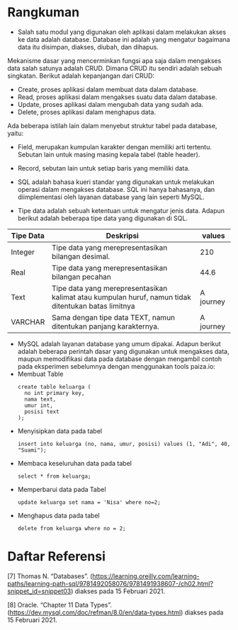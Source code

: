 # Rangkuman
- Salah satu modul yang digunakan oleh aplikasi dalam melakukan akses ke data adalah database. Database ini adalah yang mengatur bagaimana data itu disimpan, diakses, diubah, dan dihapus.

Mekanisme dasar yang mencerminkan fungsi apa saja dalam mengakses data salah satunya adalah CRUD. Dimana CRUD itu sendiri adalah sebuah singkatan. Berikut adalah kepanjangan dari CRUD:

- Create, proses aplikasi dalam membuat data dalam database.
- Read, proses aplikasi dalam mengakses suatu data dalam database.
- Update, proses aplikasi dalam mengubah data yang sudah ada.
- Delete, proses aplikasi dalam menghapus data.

Ada beberapa istilah lain dalam menyebut struktur tabel pada database, yaitu:
- Field, merupakan kumpulan karakter dengan memiliki arti tertentu. Sebutan lain untuk masing    masing kepala tabel (table header).

- Record, sebutan lain untuk setiap baris yang memiliki data.

- SQL adalah bahasa kueri standar yang digunakan untuk melakukan operasi dalam mengakses database. SQL ini hanya bahasanya, dan diimplementasi oleh layanan database yang lain seperti MySQL.

- Tipe data adalah sebuah ketentuan untuk mengatur jenis data. Adapun berikut adalah beberapa tipe data yang digunakan di SQL.

|   Tipe Data  | Deskripsi |   values    |
| ------------ | --------- | ----------  |
| Integer      | Tipe data yang merepresentasikan bilangan desimal.      |     210     | 
| Real         | Tipe data yang merepresentasikan bilangan pecahan       |    44.6     |
| Text         | Tipe data yang merepresentasikan kalimat atau kumpulan huruf, namun tidak ditentukan batas limitnya      |      A journey      |
|  VARCHAR     | Sama dengan tipe data TEXT, namun ditentukan panjang karakternya.      |     A journey       |

- MySQL adalah layanan database yang umum dipakai. Adapun berikut adalah beberapa perintah dasar yang digunakan untuk mengakses data, maupun memodifikasi data pada database dengan mengambil contoh pada eksperimen sebelumnya dengan menggunakan tools paiza.io: 
 - Membuat Table
    ```
    create table keluarga ( 
      no int primary key, 
      nama text, 
      umur int, 
      posisi text
    );

 - Menyisipkan data pada tabel
   ```
   insert into keluarga (no, nama, umur, posisi) values (1, "Adi", 40, "Suami");

 - Membaca keseluruhan data pada tabel
   ```
   select * from keluarga;

 - Memperbarui data pada Tabel
   ```
   update keluarga set nama = 'Nisa' where no=2;

 - Menghapus data pada tabel 
   ```
   delete from keluarga where no = 2;
   
# Daftar Referensi

[7] Thomas N. “Databases”. (https://learning.oreilly.com/learning-paths/learning-path-sql/9781492058076/9781491938607-/ch02.html?snippet_id=snippet03) diakses pada 15 Februari 2021.

[8] Oracle. “Chapter 11 Data Types”. (https://dev.mysql.com/doc/refman/8.0/en/data-types.html) diakses pada 15 Februari 2021.
